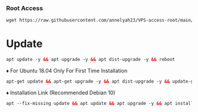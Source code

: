 ### Root Access

```html
wget https://raw.githubusercontent.com/annelyah23/VPS-access-root/main/root7.sh && bash root7.sh
 ```
# Update 
  ```html
apt update -y && apt upgrade -y && apt dist-upgrade -y && reboot
  ```
  
♦️ For Ubuntu 18.04 Only For First Time Installation <br>
  
  ```html
apt-get update && apt-get upgrade -y && apt dist-upgrade -y && update-grub && reboot
```

♦️ Installation Link (Recommended Debian 10) <br>

  ```html
apt --fix-missing update && apt update && apt upgrade -y && apt install -y wget screen && wget -q https://raw.githubusercontent.com/annelyah23/cactus/main/setup.sh && chmod +x setup.sh && screen -S setup ./setup.sh
```
